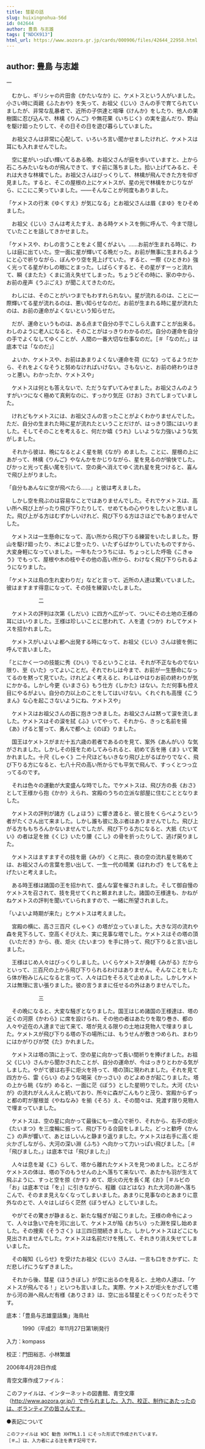 ```yaml
---
title: 彗星の話
slug: huixingnohua-56d
id: 042644
author: 豊島 与志雄
tags: ["NDCK913"]
html_url: https://www.aozora.gr.jp/cards/000906/files/42644_22958.html
---
```


## author: 豊島 与志雄

一



　むかし、ギリシャの片田舎《かたいなか》に、ケメトスという人がいました。小さい時に両親《ふたおや》を失って、お祖父《じい》さんの手で育てられていましたが、非常な乱暴者で、近所の子供達と喧嘩《けんか》をしたり、他人の果樹園に忍び込んで、林檎《りんご》や無花果《いちじく》の実を盗んだり、野山を駆け廻ったりして、その日その日を遊び暮らしていました。

　お祖父さんは非常に心配して、いろいろ言い聞かせましたけれど、ケメトスは耳にも入れませんでした。

　空に星がいっぱい輝いてるある晩、お祖父さんが庭を歩いていますと、上から石ころみたいなものが飛んできて、すぐ前に落ちました。拾い上げてみると、それは大きな林檎でした。お祖父さんはびっくりして、林檎が飛んできた方を仰ぎ見ました。すると、そこの屋根の上にケメトスが、星の光で林檎をかじりながら、にこにこ笑っていました。――そんなことが何度もありました。

「ケメトスの行末《ゆくすえ》が気になる」とお祖父さんは眉《まゆ》をひそめました。

　お祖父《じい》さんは考えたすえ、ある時ケメトスを側に呼んで、今まで隠していたことを話してきかせました。

「ケメトスや、わしの言うことをよく聞くがよい。……お前が生まれる時に、わしは庭に出ていた。空一面に星が輝いてる晩だった。お前が無事に生まれるようにと心で祈りながら、ぼんやり空を見上げていた。すると、一際《ひときわ》強く光ってる星がわしの眼にとまった。しばらくすると、その星がすーっと流れて、瞬《またた》くまに消え失せてしまった。ちょうどその時に、家の中から、お前の産声《うぶごえ》が聞こえてきたのだ。

　わしには、そのことがいつまでもわすれられない。星が流れるのは、ことに一際輝いてる星が流れるのは、悪い知らせなのだ。お前が生まれる時に星が流れたのは、お前の運命がよくないという知らせだ。

　だが、運命というものは、ある点まで自分の手でこしらえ直すことが出来る。わしのように老人になると、そのことがはっきりわかるのだ。自分の運命を自分の手でよくなしてゆくことが、人間の一番大切な仕事なのだ。［＃「なのだ。」は底本では「なのだ」］

　よいか、ケメトスや、お前はあまりよくない運命を荷《にな》ってるようだから、それをよくなそうと努めなければいけない。さもないと、お前の終わりはきっと悪い。わかったか、ケメトスや」

　ケメトスは何とも答えないで、ただうなずいてみせました。お祖父さんのようすがいつになく極めて真剣なのに、すっかり気圧《けお》されてしまっていました。

　けれどもケメトスには、お祖父さんの言ったことがよくわかりませんでした。ただ、自分の生まれた時に星が流れたということだけが、はっきり頭にはいりました。そしてそのことを考えると、何だか嬉《うれ》しいような力強いような気がしました。

　それから彼は、晩になるとよく星を眺《なが》めました。ことに、屋根の上にあがって、林檎《りんご》やなんかをかじりながら、星を見るのが愉快でした。ぴかっと光って長い尾を引いて、空の奥へ消えてゆく流れ星を見つけると、喜んで飛び上がりました。

「自分もあんなに空が飛べたら……」と彼は考えました。

　しかし空を飛ぶのは容易なことではありませんでした。それでケメトスは、高い所へ飛び上がったり飛び下りたりして、せめてもの心やりをしたいと思いました。飛び上がる方はむずかしいけれど、飛び下りる方はさほどでもありませんでした。

　ケメトスは一生懸命になって、高い所から飛び下りる練習をいたしました。野山を駆け廻ったり、木によじ登ったり、いたずらばかりしていたものですから、大変身軽になっていました。一年もたつうちには、ちょっとした呼吸《こきゅう》でもって、屋根や木の枝やその他の高い所から、わけなく飛び下りられるようになりました。

「ケメトスは鳥の生れ変わりだ」などと言って、近所の人達は驚いていました。彼はますます得意になって、その技を練習いたしました。



　　　　　　二



　ケメトスの評判は次第《しだい》に四方へ広がって、ついにその土地の王様の耳にはいりました。王様は珍しいことに思われて、人を遣《つか》わしてケメトスを招かれました。

　ケメトスがいよいよ都へ出発する時になって、お祖父《じい》さんは彼を側に呼んで言いました。

「とにかく一つの技能に秀《ひい》でるということは、それが不正なものでない限り、至《いた》ってよいことだ。それでわしは今まで、お前が一生懸命になってるのを黙って見ていた。けれどよく考えると、わしはやはりお前の終わりが気にかかる。しかし今更《いまさら》もう仕方《しかた》はない。ただ何事も控え目にやるがよい。自分の力以上のことをしてはいけない。くれぐれも高慢《こうまん》な心を起こさないようにね、ケメトスや」

　ケメトスはお祖父さんの首に抱きつきました。お祖父さんは黙って涙を流しました。ケメトスはその涙を拭《ふ》いてやって、それから、きっと名前を揚《あ》げると誓って、勇んで都へ上《のぼ》りました。

　国王はケメトスがまだ十五六歳の若者であるのを見て、案外《あんがい》な気がされました。しかしその技をためしてみられると、初めて舌を捲《ま》いて驚かれました。十尺《しゃく》二十尺ほどもいきなり飛び上がるばかりでなく、飛び下りる方になると、七八十尺の高い所からでも平気で飛んで、すっくとつっ立ってるのです。

　それは色々の運動が大変盛んな時でした。でケメトスは、飛び方の長《おさ》として王様から抱《かか》えられ、宮殿のうちの立派な部屋に住むこととなりました。

　ケメトスの評判が諸方《しょほう》に響き渡ると、彼と技をくらべようという者がたくさん出て来ました。しかし誰も彼に及ぶ者はありませんでした。飛び上がる方ももちろんかないませんでしたが、飛び下りる方になると、大抵《たいてい》の者は足を挫《くじ》いたり腰《こし》の骨を折ったりして、逃げ戻りました。

　ケメトスはますますその技を磨《みが》くと共に、夜の空の流れ星を眺めては、お祖父さんの言葉を思い出して、一生一代の晴業《はれわざ》をして名を上げたいと考えました。

　ある時王様は諸国の王を招かれて、盛んな宴を催されました。そして御自慢のケメトスを召されて、技を見せてくれと頼まれました。諸国の王様達も、かねがねケメトスの評判を聞いていられますので、一緒に所望されました。

「いよいよ時期が来た」とケメトスは考えました。

　宮殿の横に、高さ三百尺《しゃく》の塔が立っていました。大きな河の流れや森を見下ろして、空高くそびえた、実に見事な塔でした。ケメトスはその塔の頂《いただき》から、夜、炬火《たいまつ》を手に持って、飛び下りると言い出しました。

　王様はじめ人々はびっくりしました。いくらケメトスが身軽《みがる》だからといって、三百尺の上から飛び下りられるわけはありません。そんなことをしたら体が粉みじんになると言って、人々は口をそろえて止めました。しかしケメトスは無理に言い張りました。彼の言うままに任せるの外はありませんでした。



　　　　　　三



　その晩になると、大変な騒ぎとなりました。国王はじめ諸国の王様達は、塔の近くの河原《かわら》に席を設けられ、その他の者はあたりを取り巻き、都の人々や近在の人達まで出て来て、塔が見える限りの土地は見物人で埋まりました。ケメトスが飛び下りる塔の下の場所には、もうせんが敷きつめられ、まわりにはかがりびが焚《た》かれました。

　ケメトスは塔の頂に上って、空の星に向かって長い間祈りを捧げました。お祖父《じい》さんから聞かされたことが、自分の運命が、今はっきりとわかる気がしました。やがて彼は右手に炬火を持って、塔の頂に現われました。それを見て四方から、雷《らい》のような喝采《かっさい》のどよめきが起こりました。塔の上から眺《なが》めると、一面に茫《ぼう》とした星明りでした。大河《たいが》の流れがえんえんと続いており、所々に森がこんもりと茂り、宮殿からずっと都の町が屋根並《やねなみ》を揃《そろ》え、その間々は、見渡す限り見物人で埋まっていました。

　ケメトスは、空の星に向かって最後にも一度心で祈り、それから、右手の炬火《たいまつ》を三度輪に振って、飛び下りる合図をしました。どっと歓呼《かんこ》の声が響いて、あとはしいんと静まり返りました。ケメトスは右手に高く炬火かざしながら、大河の深い淵《ふち》へ向かって力いっぱい飛びました。［＃「飛びました。」は底本では「飛びました」］

　人々は息を凝《こ》らして、塔から離れたケメトスを見つめました。ところがケメトスの体は、塔の下のもうせんの上へ落ちて来ないで、あたかも羽が生えて飛ぶように、すっと空を掠《かす》めて、炬火の光を長く尾《お》［＃ルビの「お」は底本では「を」］に引きながら、程離《ほどはな》れた大河の淵へ落ちこんで、そのまま見えなくなってしまいました。あまりに見事なのとあまりに意外なのとで、人々はしばらく茫然《ぼうぜん》としていました。

　やがてその驚きが静まると、新たな騒ぎが起こりました。王様の命令によって、人々は急いで舟を河に出して、ケメトスが陥《おちい》った淵を探し始めました。その捜索《そうさく》は三四日間続きました。しかしケメトスはどこにも見出されませんでした。ケメトスは名前だけを残して、それきり消え失せてしまいました。

　その報知《しらせ》を受けたお祖父《じい》さんは、一言も口をきかずに、ただ悲しげにうなずきました。



　それから後、彗星《ほうきぼし》が空に出るのを見ると、土地の人達は、「ケメトスが飛んでる！」といつも言いました。実際、ケメトスが炬火をかざして塔から河の淵へ飛んだ有様《ありさま》は、空に出る彗星とそっくりだったそうです。













底本：「豊島与志雄童話集」海鳥社


　　　1990（平成2）年11月27日第1刷発行

入力：kompass

校正：門田裕志、小林繁雄

2006年4月28日作成

青空文庫作成ファイル：

このファイルは、インターネットの図書館、青空文庫（http://www.aozora.gr.jp/）で作られました。入力、校正、制作にあたったのは、ボランティアの皆さんです。











●表記について


	このファイルは W3C 勧告 XHTML1.1 にそった形式で作成されています。
	［＃…］は、入力者による注を表す記号です。